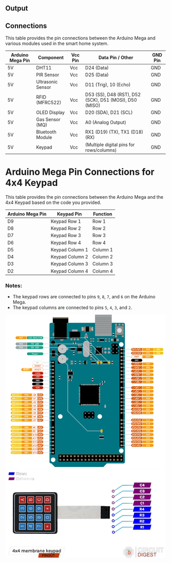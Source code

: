 ## Output

## Connections

This table provides the pin connections between the Arduino Mega and various modules used in the smart home system.

| **Arduino Mega Pin** | **Component**       | **Vcc Pin**         | **Data Pin** / **Other**  | **GND Pin**       |
|----------------------|---------------------|---------------------|---------------------------|-------------------|
| 5V                   | DHT11               | Vcc                 | D24 (Data)                 | GND               |
| 5V                   | PIR Sensor          | Vcc                 | D25 (Data)                 | GND               |
| 5V                   | Ultrasonic Sensor   | Vcc                 | D11 (Trig), 10 (Echo)       | GND               |
| 5V                   | RFID (MFRC522)      | Vcc                 | D53 (SS), D48 (RST), D52 (SCK), D51 (MOSI), D50 (MISO) | GND |
| 5V                   | OLED Display        | Vcc                 | D20 (SDA), D21 (SCL)         | GND               |
| 5V                   | Gas Sensor (MQ)     | Vcc                 | A0 (Analog Output)         | GND               |
| 5V                   | Bluetooth Module    | Vcc                 | RX1 (D19) (TX), TX1 (D18) (RX) | GND            |
| 5V                   | Keypad              | Vcc                 | (Multiple digital pins for rows/columns) | GND |

# Arduino Mega Pin Connections for 4x4 Keypad

This table provides the pin connections between the Arduino Mega and the 4x4 Keypad based on the code you provided.

| **Arduino Mega Pin** | **Keypad Pin**      | **Function**   |
|----------------------|---------------------|----------------|
| D9                   | Keypad Row 1        | Row 1          |
| D8                   | Keypad Row 2        | Row 2          |
| D7                   | Keypad Row 3        | Row 3          |
| D6                   | Keypad Row 4        | Row 4          |
| D5                   | Keypad Column 1     | Column 1       |
| D4                   | Keypad Column 2     | Column 2       |
| D3                   | Keypad Column 3     | Column 3       |
| D2                   | Keypad Column 4     | Column 4       |

### Notes:
- The keypad rows are connected to pins `9`, `8`, `7`, and `6` on the Arduino Mega.
- The keypad columns are connected to pins `5`, `4`, `3`, and `2`.


![alt text](https://github.com/DochevM/Arduino-Mega-2560/blob/main/Documents/Arduino_mega_pinnout.png)
![alt text](https://github.com/DochevM/Arduino-Mega-2560/blob/main/Documents/keypad_pinout.png)